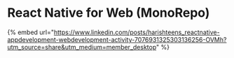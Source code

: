 # React Native for Web (MonoRepo)

{% embed url="https://www.linkedin.com/posts/harishteens_reactnative-appdevelopment-webdevelopment-activity-7076931325303136256-OVMh?utm_source=share&utm_medium=member_desktop" %}
